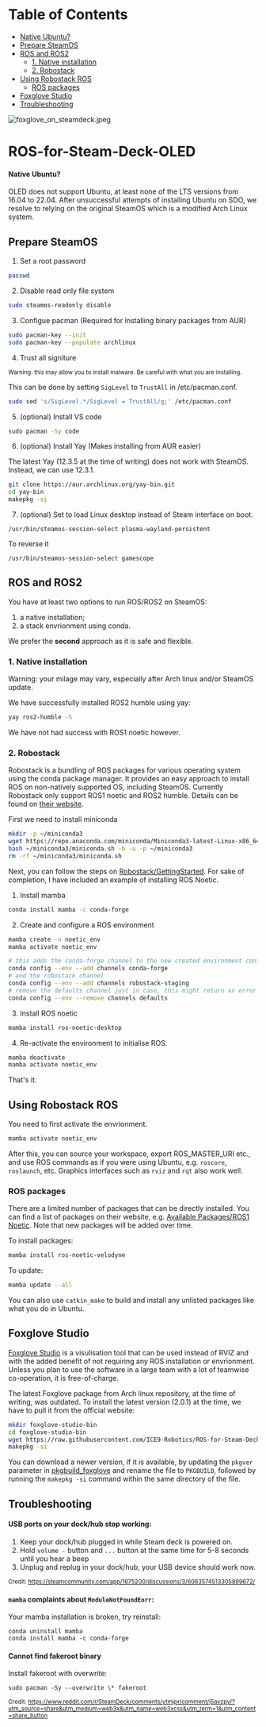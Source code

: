 # Table of Contents
- [Native Ubuntu?](#native-ubuntu?)
- [Prepare SteamOS](#prepare-steamos)
- [ROS and ROS2](#ros-and-ros2)
  * [1. Native installation](#1-native-installation)
  * [2. Robostack](#2-robostack)
- [Using Robostack ROS](#using-robostack-ros)
  * [ROS packages](#ros-packages)
- [Foxglove Studio](#foxglove-studio)
- [Troubleshooting](#troubleshooting)
  
![foxglove_on_steamdeck.jpeg](files/foxglove_on_steamdeck.png)

# ROS-for-Steam-Deck-OLED

#### Native Ubuntu?
OLED does not support Ubuntu, at least none of the LTS versions from 16.04 to 22.04. After unsuccessful attempts of installing Ubuntu on SDO, we resolve to relying on the original SteamOS which is a modified Arch Linux system.

## Prepare SteamOS
1. Set a root password
```sh
passwd
```

2. Disable read only file system
```sh
sudo steamos-readonly disable
```

3. Configue pacman (Required for installing binary packages from AUR)
```sh
sudo pacman-key --init
sudo pacman-key --populate archlinux
```

4. Trust all signiture
 
<sup>Warning: this may allow you to install malware. Be careful with what you are installing.</sup>

This can be done by setting `SigLevel` to `TrustAll` in /etc/pacman.conf.
```sh
sudo sed 's/SigLevel.*/SigLevel = TrustAll/g;' /etc/pacman.conf
```

5. (optional) Install VS code
```sh
sudo pacman -Sy code
```

6. (optional) Install Yay (Makes installing from AUR easier)

The latest Yay (12.3.5 at the time of writing) does not work with SteamOS. Instead, we can use 12.3.1.
```sh
git clone https://aur.archlinux.org/yay-bin.git
cd yay-bin
makepkg -si
```

7. (optional) Set to load Linux desktop instead of Steam interface on boot.
```
/usr/bin/steamos-session-select plasma-wayland-persistent
```
To reverse it
```
/usr/bin/steamos-session-select gamescope
```

## ROS and ROS2
You have at least two options to run ROS/ROS2 on SteamOS: 

1. a native installation;
2. a stack envrionment using conda.
 
We prefer the **second** approach as it is safe and flexible.

### 1. Native installation
Warning: your milage may vary, especially after Arch linux and/or SteamOS update.

We have successfully installed ROS2 humble using yay:
```sh
yay ros2-humble -S
```

We have not had success with ROS1 noetic however.

### 2. Robostack
Robostack is a bundling of ROS packages for various operating system using the conda package manager. It provides an easy approach to install ROS on non-natively supported OS, including SteamOS. Currently Robostack only support ROS1 noetic and ROS2 humble. Details can be found on [their website](https://robostack.github.io).

First we need to install miniconda
```sh
mkdir -p ~/miniconda3
wget https://repo.anaconda.com/miniconda/Miniconda3-latest-Linux-x86_64.sh -O ~/miniconda3/miniconda.sh
bash ~/miniconda3/miniconda.sh -b -u -p ~/miniconda3
rm -rf ~/miniconda3/miniconda.sh
```

Next, you can follow the steps on [Robostack/GettingStarted](https://robostack.github.io/GettingStarted.html#__tabbed_1_1). For sake of completion, I have included an example of installing ROS Noetic.
1. Install mamba
```sh
conda install mamba -c conda-forge
```

2. Create and configure a ROS environment
```sh
mamba create -n noetic_env
mamba activate noetic_env

# this adds the conda-forge channel to the new created environment configuration 
conda config --env --add channels conda-forge
# and the robostack channel
conda config --env --add channels robostack-staging
# remove the defaults channel just in case, this might return an error if it is not in the list which is ok
conda config --env --remove channels defaults
```

3. Install ROS noetic
```sh
mamba install ros-noetic-desktop
```

4. Re-activate the environment to initialise ROS.
```sh
mamba deactivate
mamba activate noetic_env
```

That's it.

## Using Robostack ROS
You need to first activate the envrionment.
```sh
mamba activate noetic_env
```
After this, you can source your workspace, export ROS_MASTER_URI etc., and use ROS commands as if you were using Ubuntu, e.g. `roscore`, `roslaunch`, etc. Graphics interfaces such as `rviz` and `rqt` also work well.

### ROS packages
There are a limited number of packages that can be directly installed. You can find a list of packages on their website, e.g. [Available Packages/ROS1 Noetic](https://robostack.github.io/noetic.html). Note that new packages will be added over time.

To install packages:
```sh
mamba install ros-noetic-velodyne
```

To update:
```sh
mamba update --all
```

You can also use `catkin_make` to build and install any unlisted packages like what you do in Ubuntu.

## Foxglove Studio
[Foxglove Studio](https://app.foxglove.dev) is a visulisation tool that can be used instead of RVIZ and with the added benefit of not requiring any ROS installation or envrionment. Unless you plan to use the software in a large team with a lot of teamwise co-operation, it is free-of-charge.

The latest Foxglove package from Arch linux repository, at the time of writing, was outdated. To install the latest version (2.0.1) at the time, we have to pull it from the official website:
```sh
mkdir foxglove-studio-bin
cd foxglove-studio-bin
wget https://raw.githubusercontent.com/ICE9-Robotics/ROS-for-Steam-Deck-OLED/main/files/pkgbuild_foxglove -O PKGBUILD
makepkg -si
```

You can download a newer version, if it is available, by updating the `pkgver` parameter in [pkgbuild_foxglove](files/pkgbuild_foxglove) and rename the file to `PKGBUILD`, followed by running the `makepkg -si` command within the same directory of the file.

## Troubleshooting
#### USB ports on your dock/hub stop working:
1. Keep your dock/hub plugged in while Steam deck is powered on.
2. Hold `volume -` button and `...` button at the same time for 5-8 seconds until you hear a beep
3. Unplug and replug in your dock/hub, your USB device should work now.
     
<sub>Credit: https://steamcommunity.com/app/1675200/discussions/3/6063574513305899672/ </sub>

#### `mamba` complaints about `ModuleNotFoundEorr`:
Your mamba installation is broken, try reinstall:
```
conda uninstall mamba
conda install mamba -c conda-forge
```

#### Cannot find fakeroot binary
Install fakeroot with overwrite:
```
sudo pacman -Sy --overwrite \* fakeroot
```
<sub>Credit: https://www.reddit.com/r/SteamDeck/comments/ytmjpr/comment/j5avzpy/?utm_source=share&utm_medium=web3x&utm_name=web3xcss&utm_term=1&utm_content=share_button</sub>
